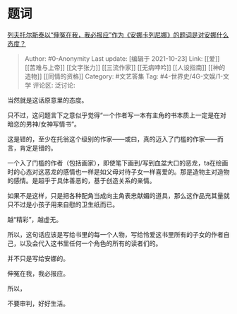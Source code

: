 # 题词
[列夫托尔斯泰以“伸冤在我，我必报应”作为《安娜卡列尼娜》的题词是对安娜什么态度？](https://www.zhihu.com/question/26606810/answer/2184242445)

> Author: #0-Anonymity
> Last update: [编辑于 2021-10-23]
> Link: [[爱]] [[苦难与上帝]] [[文字张力]] [[三流作家]] [[无病呻吟]] [[人设指南]] [[神的造物]] [[同情的资格]]
> Category: #文艺答集
> Tag: #4-世界史/4G-文娱/1-文学
> 评论区:
> 泛讨论:

当然就是这话原意里的态度。

只不过，这问题言下之意似乎觉得“一个作者写一本有主角的书本质上一定是在对暗恋的男神/女神写情书”。

这是错的，至少在托翁这个级别的作家——或曰，真的迈入了门槛的作家——而言，肯定是错的。

一个入了门槛的作者（包括画家），即使笔下画到/写到血盆大口的恶龙，ta在绘画时的心态对这恶龙的感情也一样是如父母对待子女一样喜爱的。那是造物主对造物的感情。是超乎于具体善恶的，基于创造关系的亲情。

如果不是这样，只是把各种配角当成向主角表忠献媚的道具，那么这作品充其量就只不过是小孩子用来自慰的卫生纸而已。

越“精彩”，越虚无。

所以，这句话应该是写给书里的每一个人物，写给怜爱这书里所有的子女的作者自己，以及会代入这书里任何一个角色的所有的读者们的。

并不只是写给安娜的。

伸冤在我，我必报应。

所以，

不要审判，好好生活。
